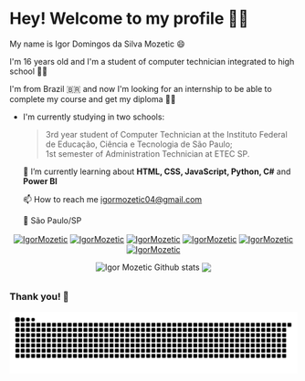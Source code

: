 # Hey! Welcome to my profile 🥳👋

My name is Igor Domingos da Silva Mozetic 😄 

I'm 16 years old and I'm a student of computer technician integrated to high school 👨‍💻 </br>

I'm from Brazil 🇧🇷 and now I'm looking for an internship to be able to complete my course and get my diploma  👨‍🎓

- I'm currently studying in two schools:  
	> 3rd year student of Computer Technician at the Instituto Federal de Educação, Ciência e Tecnologia de São Paulo; </br>
	1st semester of Administration Technician at ETEC SP.

    🌱  I’m currently learning about **HTML, CSS, JavaScript, Python, C#** and **Power BI**
    
    📫  How to reach me igormozetic04@gmail.com
    
    📍   São Paulo/SP   
 
<p align="center">
<a href="https://codepen.io/igormozetic" target="blank"><img align="center" src="https://cdn.jsdelivr.net/npm/simple-icons@3.0.1/icons/codepen.svg" alt="IgorMozetic" height="20" width="20" /></a>
<a href="https://twitter.com/IgorMozetic" target="blank"><img align="center" src="https://cdn.jsdelivr.net/npm/simple-icons@3.0.1/icons/twitter.svg" alt="IgorMozetic" height="20" width="20" /></a>
<a href="https://www.linkedin.com/in/igor-mozetic/" target="blank"><img align="center" src="https://cdn.jsdelivr.net/npm/simple-icons@3.0.1/icons/linkedin.svg" alt="IgorMozetic" height="20" width="20" /></a>
<a href="https://www.facebook.com/Igor.Moze/" target="blank"><img align="center" src="https://cdn.jsdelivr.net/npm/simple-icons@3.0.1/icons/facebook.svg" alt="IgorMozetic" height="20" width="20" /></a>
<a href="https://www.instagram.com/igor.mozetic/" target="blank"><img align="center" src="https://cdn.jsdelivr.net/npm/simple-icons@3.0.1/icons/instagram.svg" alt="IgorMozetic" height="20" width="20" /></a> 
<a href="https://t.me/IgorMozetic" target="blank"><img align="center" src="https://cdn.jsdelivr.net/npm/simple-icons@3.13.0/icons/telegram.svg" alt="IgorMozetic" height="20" width="20" /></a> <br> 
</p>

<p align="center">
  <img align="center"
      alt="Igor Mozetic Github stats"
      style="margin-bottom: 10px;"
      height="165" src="https://github-readme-stats.vercel.app/api?username=IgorMozetic&theme=ayu-mirage&show_icons=true&count_private=true" />
<a href="https://github.com/IgorMozetic">
        <img align="center" style="margin-bottom: 10px;" src="https://github-readme-stats.anuraghazra1.vercel.app/api/top-langs/?username=IgorMozetic&theme=ayu-mirage" />
	</a>
</p>

### Thank you! 👋

![Snake animation](https://github.com/IgorMozetic/IgorMozetic/blob/output/github-contribution-grid-snake.svg)
